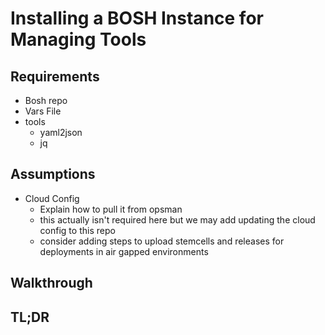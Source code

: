 # Installing a BOSH Instance for Managing Tools

## Requirements

* Bosh repo
* Vars File
* tools
  * yaml2json
  * jq

## Assumptions

* Cloud Config
  * Explain how to pull it from opsman
  * this actually isn't required here but we may add updating the cloud config to this repo
  * consider adding steps to upload stemcells and releases for deployments in air gapped environments

## Walkthrough

## TL;DR
